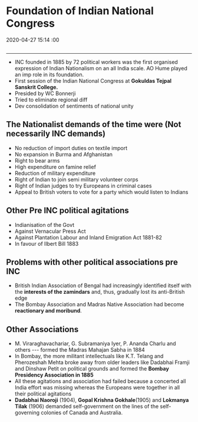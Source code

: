 # Foundation of Indian National Congress
2020-04-27 15:14 :00

```toc
```
---


-   INC founded in 1885 by 72 political workers was the first organised expression of Indian Nationalism on an all India scale. AO Hume played an imp role in its foundation.
-   First session of the Indian National Congress at **Gokuldas Tejpal Sanskrit College.**
-   Presided by WC Bonnerji
-   Tried to eliminate regional diff
-   Dev consolidation of sentiments of national unity

##   The Nationalist demands of the time were (Not necessarily INC demands)
-   No reduction of import duties on textile import
-   No expansion in Burma and Afghanistan
-   Right to bear arms
-   High expenditure on famine relief
-   Reduction of military expenditure
-   Right of Indian to join semi military volunteer corps
-   Right of Indian judges to try Europeans in criminal cases
-   Appeal to British voters to vote for a party which would listen to Indians
 

##  Other Pre INC political agitations
-   Indianisation of the Govt
-   Against Vernacular Press Act
-   Against Plantation Labour and Inland Emigration Act 1881-82
-   In favour of Ilbert Bill 1883
 

## Problems with other political associations pre INC
-   British Indian Association of Bengal had increasingly identified itself with the **interests of the zamindars** and, thus, gradually lost its anti-British edge
-   The Bombay Association and Madras Native Association had become **reactionary and moribund**.


## Other Associations
-   M. Viraraghavachariar, G. Subramaniya Iyer, P. Ananda Charlu and others --- formed the Madras Mahajan Sabha in 1884
-   In Bombay, the more militant intellectuals like K.T. Telang and Pherozeshah Mehta broke away from older leaders like Dadabhai Framji and Dinshaw Petit on political grounds and formed the **Bombay Presidency Association in 1885**
-   All these agitations and association had failed because a concerted all India effort was missing whereas the Europeans were together in all their political agitations
-   **Dadabhai Naoroji** (1904), **Gopal Krishna Gokhale**(1905) and **Lokmanya Tilak** (1906) demanded self-government on the lines of the self-governing colonies of Canada and Australia.





 

 

 

 









